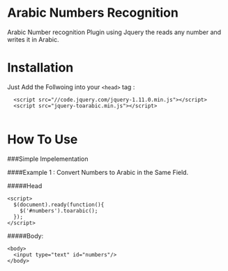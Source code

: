 Arabic Numbers Recognition
==========================

Arabic Number recognition  Plugin using Jquery the reads any number and writes it in Arabic. 

Installation
==========================

Just Add the Follwoing into your `<head>` tag :
```
  <script src="//code.jquery.com/jquery-1.11.0.min.js"></script>
  <script src="jquery-toarabic.min.js"></script>
  
```


How To Use
==========================
###Simple Impelementation

####Example 1 : Convert Numbers to Arabic in the Same Field.

#####Head
```
<script>
  $(document).ready(function(){
    $('#numbers').toarabic();
  });
</script>

```

#####Body:
```
<body>
  <input type="text" id="numbers"/>
</body>

```
